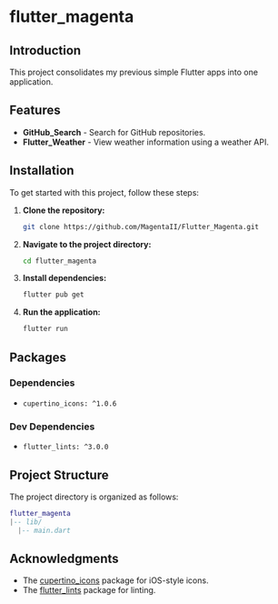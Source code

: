 # flutter_magenta

## Introduction

This project consolidates my previous simple Flutter apps into one application.

## Features

- **GitHub_Search** - Search for GitHub repositories.
- **Flutter_Weather** - View weather information using a weather API.

## Installation

To get started with this project, follow these steps:

1. **Clone the repository:**

    ```bash
    git clone https://github.com/MagentaII/Flutter_Magenta.git
    ```

2. **Navigate to the project directory:**

    ```bash
    cd flutter_magenta
    ```

3. **Install dependencies:**

    ```bash
    flutter pub get
    ```

4. **Run the application:**

    ```bash
    flutter run
    ```

## Packages

### Dependencies

- `cupertino_icons: ^1.0.6`

### Dev Dependencies

- `flutter_lints: ^3.0.0`

## Project Structure

The project directory is organized as follows:

```lua
flutter_magenta
|-- lib/
  |-- main.dart
```

## Acknowledgments

- The [cupertino_icons](https://pub.dev/packages/cupertino_icons) package for iOS-style icons.
- The [flutter_lints](https://pub.dev/packages/flutter_lints) package for linting.
